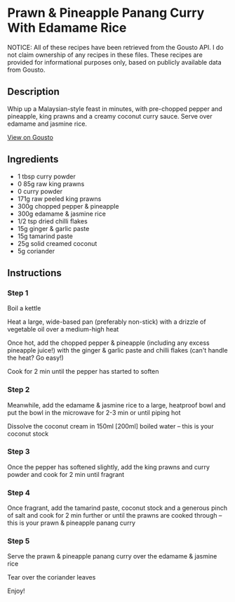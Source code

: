 # Prawn & Pineapple Panang Curry With Edamame Rice

NOTICE: All of these recipes have been retrieved from the Gousto API. I do not claim ownership of any recipes in these files. These recipes are provided for informational purposes only, based on publicly available data from Gousto.

## Description

Whip up a Malaysian-style feast in minutes, with pre-chopped pepper and pineapple, king prawns and a creamy coconut curry sauce. Serve over edamame and jasmine rice.

[View on Gousto](https://www.gousto.co.uk/recipes/cookbook/prawn-pineapple-panang-curry-with-edamame-rice)

## Ingredients

- 1 tbsp curry powder
- 0 85g raw king prawns
- 0 curry powder
- 171g raw peeled king prawns
- 300g chopped pepper & pineapple
- 300g edamame & jasmine rice
- 1/2 tsp dried chilli flakes
- 15g ginger & garlic paste
- 15g tamarind paste
- 25g solid creamed coconut
- 5g coriander

## Instructions


### Step 1

Boil a kettle

Heat a large, wide-based pan (preferably non-stick) with a drizzle of vegetable oil over a medium-high heat

Once hot, add the chopped pepper & pineapple (including any excess pineapple juice!) with the ginger & garlic paste and chilli flakes (can't handle the heat? Go easy!)

Cook for 2 min until the pepper has started to soften


### Step 2

Meanwhile, add the edamame & jasmine rice to a large, heatproof bowl and put the bowl in the microwave for 2-3 min or until piping hot

Dissolve the coconut cream in 150ml <span class="text-danger">[200ml]</span> boiled water – this is your coconut stock


### Step 3

Once the pepper has softened slightly, add the king prawns and curry powder and cook for 2 min until fragrant


### Step 4

Once fragrant, add the tamarind paste, coconut stock and a generous pinch of salt and cook for 2 min further or until the prawns are cooked through – this is your prawn & pineapple panang curry

### Step 5

Serve the prawn & pineapple panang curry over the edamame & jasmine rice

Tear over the coriander leaves

Enjoy!

